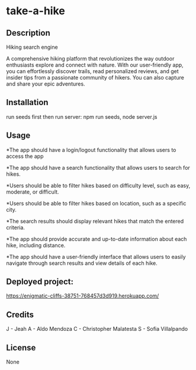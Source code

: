 # take-a-hike

## Description
Hiking search engine

A comprehensive hiking platform that revolutionizes the way outdoor enthusiasts explore and connect with nature. With our user-friendly app, you can effortlessly discover trails, read personalized reviews, and get insider tips from a passionate community of hikers. You can also capture and share your epic adventures.


## Installation

run seeds first then run server: npm run seeds, node server.js

## Usage

*The app should have a login/logout functionality that allows users to access the app

*The app should have a search functionality that allows users to search for hikes.

*Users should be able to filter hikes based on difficulty level, such as easy, moderate, or difficult.

*Users should be able to filter hikes based on location, such as a specific city.

*The search results should display relevant hikes that match the entered criteria.

*The app should provide accurate and up-to-date information about each hike, including distance.

*The app should have a user-friendly interface that allows users to easily navigate through search results and view details of each hike.


## Deployed project:

https://enigmatic-cliffs-38751-768457d3d919.herokuapp.com/




## Credits

J - Jeah
A - Aldo Mendoza
C - Christopher Malatesta
S - Sofia Villalpando

## License

None
